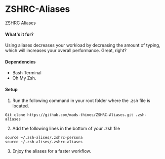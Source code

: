 # ZSHRC-Aliases
ZSHRC Aliases

#### What's it for?
Using aliases decreases your workload by decreasing the amount of typing, which will increases your overall performance.
Great, right?

#### Dependencies
- Bash Terminal
- Oh My Zsh.

#### Setup
1. Run the following command in your root folder where the .zsh file is located.
```
Git clone https://github.com/mads-thines/ZSHRC-Aliases.git .zsh-aliases
```

2. Add the following lines in the bottom of your .zsh file
```
source ~/.zsh-alises/.zshrc-persona
source ~/.zsh-alises/.zshrc-aliases
```

3. Enjoy the aliases for a faster workflow.
